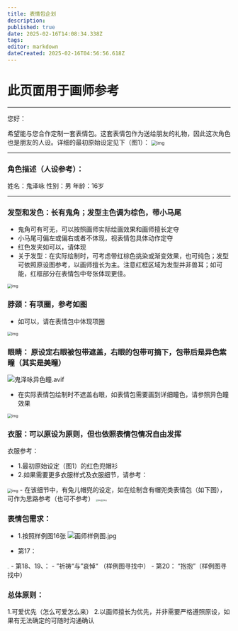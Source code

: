 ```yaml
---
title: 表情包企划
description: 
published: true
date: 2025-02-16T14:08:34.338Z
tags: 
editor: markdown
dateCreated: 2025-02-16T04:56:56.618Z
---
```


# 此页面用于画师参考
----
您好：

希望能与您合作定制一套表情包。这套表情包作为送给朋友的礼物，因此这次角色也是朋友的人设。详细的最初原始设定见下（图1）：
<img src="/kuizeyong/初稿头像.png" alt="img" style="zoom:75%;" />

----

### 角色描述（人设参考）：

姓名：鬼泽咏
性别：男
年龄：16岁

----
### 发型和发色：长有鬼角；发型主色调为棕色，带小马尾
- 鬼角可有可无，可以按照画师实际绘画效果和画师擅长定夺
- 小马尾可偏左或偏右或者不体现，视表情包具体动作定夺
- 红色发夹如可以，请体现
- 关于发型：在实际绘制时，可考虑带红棕色挑染或渐变效果，也可纯色；发型可依照原设图参考，以画师擅长为主。注意红框区域为发型并非兽耳；如可能，红框部分在表情包中夸张体现更佳。
<img src="/kuizeyong/鬼鬼头发设定要求.png" alt="img" style="zoom:60%;" />

### 脖颈：有项圈，参考如图
- 如可以，请在表情包中体现项圈
<img src="/kuizeyong/鬼鬼发色设定.webp" alt="img" style="zoom:60%;" />

### 眼睛： 原设定右眼被包带遮盖，右眼的包带可摘下，包带后是异色紫瞳（其实是美瞳）
![鬼泽咏异色瞳.avif](/kuizeyong/鬼泽咏异色瞳.avif)
- 在实际表情包绘制时不遮盖右眼，如表情包需要画到详细瞳色，请参照异色瞳效果
<img src="/kuizeyong/瞳色设定.png" alt="img" style="zoom:60%;" />


### 衣服：可以原设为原则，但也依照表情包情况自由发挥
衣服参考：
- 1.最初原始设定（图1）的红色兜帽衫
- 2.如果需要更多衣服样式及衣服细节，请参考：
<img src="/kuizeyong/歌姬设定.webp" alt="img" style="zoom:60%;" />
- 在该细节中，有兔儿帽兜的设定，如在绘制含有帽兜类表情包（如下图），可作为思路参考（也可不参考）
<img src="/kuizeyong/帽兜设计.png" alt="img" style="zoom:30%;" /><img src="/kuizeyong/帽兜设计2.png" alt="img" style="zoom:30%;" />

### 表情包需求：
- 1.按照样例图16张
![画师样例图.jpg](/kuizeyong/画师样例图.jpg)

- 第17：
<img src="/kuizeyong/兄弟你好香.jpg" alt="img" style="zoom:10%;" />
- 第18、19、：
- ”祈祷“与”哀悼“ （样例图寻找中）
- 第20：
  “抱抱”（样例图寻找中）

### 总体原则：
1.可爱优先（怎么可爱怎么来）
2.以画师擅长为优先，并非需要严格遵照原设，如果有无法确定的可随时沟通确认






